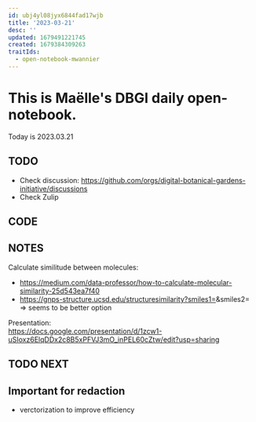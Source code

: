 ```yaml
---
id: ubj4yl08jyx6844fad17wjb
title: '2023-03-21'
desc: ''
updated: 1679491221745
created: 1679384309263
traitIds:
  - open-notebook-mwannier
---
```



# This is Maëlle's DBGI daily open-notebook.

Today is 2023.03.21


## TODO

- Check discussion: https://github.com/orgs/digital-botanical-gardens-initiative/discussions
- Check Zulip

## CODE

## NOTES

Calculate similitude between molecules: 
  - https://medium.com/data-professor/how-to-calculate-molecular-similarity-25d543ea7f40
  - https://gnps-structure.ucsd.edu/structuresimilarity?smiles1=<smiles string>&smiles2=<smiles string> => seems to be better option



Presentation:                                                        
https://docs.google.com/presentation/d/1zcw1-uSIoxz6ElqDDx2c8B5xPFVJ3mO_inPEL60cZtw/edit?usp=sharing

## TODO NEXT



## Important for redaction

- verctorization to improve efficiency